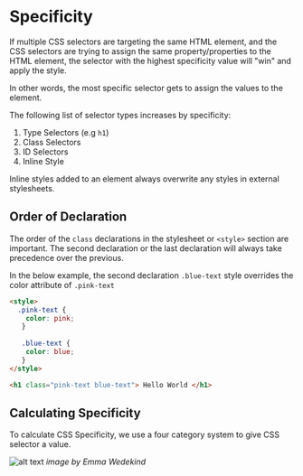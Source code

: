 # Specificity
If multiple CSS selectors are targeting the same HTML element, and the CSS selectors are trying to assign the same property/properties
to the HTML element, the selector with the highest specificity value will "win" and apply the style.

In other words, the most specific selector gets to assign the values to the element.

The following list of selector types increases by specificity:
1. Type Selectors (e.g `h1`)
2. Class Selectors
3. ID Selectors
4. Inline Style

Inline styles added to an element always overwrite any styles in external stylesheets.

## Order of Declaration
The order of the `class` declarations in the stylesheet or `<style>` section are important. The second declaration or the last declaration
will always take precedence over the previous. 

In the below example, the second declaration `.blue-text` style overrides the color attribute of `.pink-text`
```html
<style>
  .pink-text {
    color: pink;
   }
   
   .blue-text {
    color: blue;
   }
</style>

<h1 class="pink-text blue-text"> Hello World </h1>
```

## Calculating Specificity
To calculate CSS Specificity, we use a four category system to give CSS selector a value.

![alt text](https://cdn-images-1.medium.com/max/1600/1*Z5vDhOz-hSY7GK1UI4RE5A.png "Specificity Image")
*image by Emma Wedekind*
